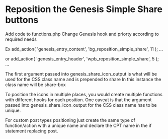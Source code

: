 # Reposition the Genesis Simple Share buttons

Add code to functions.php
Change Genesis hook and priorty according to required needs

Ex
add_action( 'genesis_entry_content', 'bg_reposition_simple_share', 11 );
...

or
add_action( 'genesis_entry_header', 'wpb_reposition_simple_share', 5 );
...


The first argument passed into genesis_share_icon_output is what will be used for the CSS class name and is prepended to share
In this instance the class name will be share-box

To position the icons in multiple places, you would create multiple functions with different hooks for each position.
One caveat is that the argument passed into genesis_share_icon_output for the CSS class name has to be unique.

For custom post types positioning just create the same type of function/action with a unique name and declare the CPT name in the if statement replacing post.
